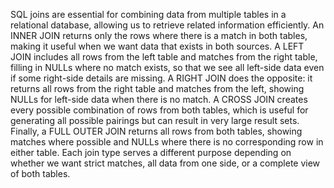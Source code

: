 SQL joins are essential for combining data from multiple tables in a relational database, allowing us to retrieve related information efficiently. An INNER JOIN returns only the rows where there is a match in both tables, making it useful when we want data that exists in both sources. A LEFT JOIN includes all rows from the left table and matches from the right table, filling in NULLs where no match exists, so that we see all left-side data even if some right-side details are missing. A RIGHT JOIN does the opposite: it returns all rows from the right table and matches from the left, showing NULLs for left-side data when there is no match. A CROSS JOIN creates every possible combination of rows from both tables, which is useful for generating all possible pairings but can result in very large result sets. Finally, a FULL OUTER JOIN returns all rows from both tables, showing matches where possible and NULLs where there is no corresponding row in either table. Each join type serves a different purpose depending on whether we want strict matches, all data from one side, or a complete view of both tables.
